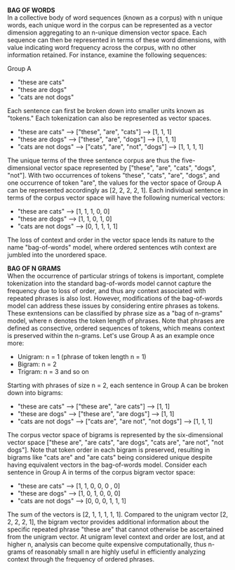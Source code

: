 **BAG OF WORDS** <br>
In a collective body of word sequences (known as a corpus) with n unique words, each unique word in the corpus can be represented as a vector dimension aggregating to an n-unique dimension vector space. Each sequence can then be represented in terms of these word dimensions, with value indicating word frequency across the corpus, with no other information retained. For instance, examine the following sequences:

Group A
- "these are cats"
- "these are dogs"
- "cats are not dogs"

Each sentence can first be broken down into smaller units known as "tokens." Each tokenization can also be represented as vector spaces. 

- "these are cats" --> ["these", "are", "cats"] --> [1, 1, 1]
- "these are dogs" --> ["these", "are", "dogs"] --> [1, 1, 1]
- "cats are not dogs" --> ["cats", "are", "not", "dogs"] --> [1, 1, 1, 1]


The unique terms of the three sentence corpus are thus the five-dimensional vector space represented by ["these", "are", "cats", "dogs", "not"]. With two occurrences of tokens "these", "cats", "are", "dogs", and one occurrence of token "are", the values for the vector space of Group A can be represented accordingly as [2, 2, 2, 2, 1]. Each individual sentence in terms of the corpus vector space will have the following numerical vectors:

- "these are cats" --> [1, 1, 1, 0, 0]
- "these are dogs" --> [1, 1, 0, 1, 0]
- "cats are not dogs" --> [0, 1, 1, 1, 1]

The loss of context and order in the vector space lends its nature to the name "bag-of-words" model, where ordered sentences wtih context are jumbled into the unordered space. 

**BAG OF N GRAMS** <br>
When the occurrence of particular strings of tokens is important, complete tokenization into the standard bag-of-words model cannot capture the frequency due to loss of order, and thus any context associated with repeated phrases is also lost. However, modifications of the bag-of-words model can address these issues by considering entire phrases as tokens. These exntensions can be classified by phrase size as a "bag of n-grams" model, where n denotes the token length of phrases. Note that phrases are defined as consective, ordered sequences of tokens, which means context is preserved within the n-grams. Let's use Group A as an example once more:

- Unigram: n = 1 (phrase of token length n = 1)
- Bigram: n = 2 
- Trigram: n = 3 and so on

Starting with phrases of size n = 2, each sentence in Group A can be broken down into bigrams:
- "these are cats" --> ["these are", "are cats"] --> [1, 1]
- "these are dogs" --> ["these are", "are dogs"] --> [1, 1]
- "cats are not dogs" --> ["cats are", "are not", "not dogs"] --> [1, 1, 1]

The corpus vector space of bigrams is represented by the six-dimensional vector space ["these are", "are cats", "are dogs", "cats are", "are not", "not dogs"]. Note that token order in each bigram is preserved, resulting in bigrams like "cats are" and "are cats" being considered unique despite having equivalent vectors in the bag-of-words model. Consider each sentence in Group A in terms of the corpus bigram vector space:

- "these are cats" --> [1, 1, 0, 0, 0 , 0]
- "these are dogs" --> [1, 0, 1, 0, 0, 0]
- "cats are not dogs" --> [0, 0, 0, 1, 1, 1]

The sum of the vectors is [2, 1, 1, 1, 1, 1]. Compared to the unigram vector [2, 2, 2, 2, 1], the bigram vector provides additional information about the specific repeated phrase "these are" that cannot otherwise be ascertained from the unigram vector. At unigram level context and order are lost, and at higher n, analysis can become quite expensive computationally, thus n-grams of reasonably small n are highly useful in efficiently analyzing context through the frequency of ordered phrases. 



